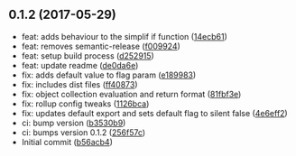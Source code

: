 <a name="0.1.2"></a>
## 0.1.2 (2017-05-29)

* feat: adds behaviour to the simplif if function ([14ecb61](https://github.com/sorodrigo/simplif/commit/14ecb61))
* feat: removes semantic-release ([f009924](https://github.com/sorodrigo/simplif/commit/f009924))
* feat: setup build process ([d252915](https://github.com/sorodrigo/simplif/commit/d252915))
* feat: update readme ([de0da6e](https://github.com/sorodrigo/simplif/commit/de0da6e))
* fix: adds default value to flag param ([e189983](https://github.com/sorodrigo/simplif/commit/e189983))
* fix: includes dist files ([ff40873](https://github.com/sorodrigo/simplif/commit/ff40873))
* fix: object collection evaluation and return format ([81fbf3e](https://github.com/sorodrigo/simplif/commit/81fbf3e))
* fix: rollup config tweaks ([1126bca](https://github.com/sorodrigo/simplif/commit/1126bca))
* fix: updates default export and sets default flag to silent false ([4e6eff2](https://github.com/sorodrigo/simplif/commit/4e6eff2))
* ci: bump version ([b3530b9](https://github.com/sorodrigo/simplif/commit/b3530b9))
* ci: bumps version 0.1.2 ([256f57c](https://github.com/sorodrigo/simplif/commit/256f57c))
* Initial commit ([b56acb4](https://github.com/sorodrigo/simplif/commit/b56acb4))



